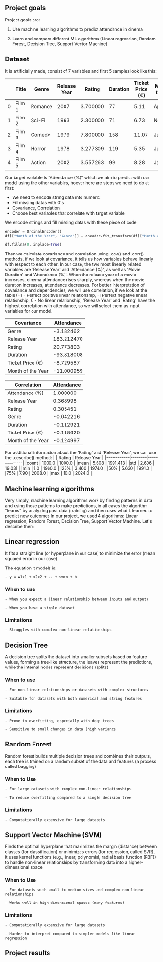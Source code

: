## Project goals

Project goals are: 

1. Use machine learning algorithms to predict attendance in cinema

2. Learn and compare different ML algorithms (Linear regression, Random Forest, Decision Tree, Support Vector Machine)

## Dataset

It is artificially made, consist of 7 variables and first 5 samples look like this:

|     |    Title   |     Genre | Release Year |    Rating | Duration | Ticket Price (€) | Month of the Year | Attendance (%) |
|-----|------------|-----------|--------------|-----------|----------|------------------|-------------------|----------------|
|0    |  Film 1    | Romance   |      2007    | 3.700000  |     77   |          5.11    |        April      |       41       |
|1    |  Film 2    |  Sci-Fi   |      1963    | 2.300000  |     71   |          6.73    |     November      |       10       |
|2    |  Film 3    |  Comedy   |      1979    | 7.800000  |    158   |         11.07    |         July      |       28       |
|3    |  Film 4    |  Horror   |      1978    | 3.277309  |    119   |          5.35    |         July      |       57       |
|4    |  Film 5    |  Action   |      2002    | 3.557263  |     99   |          8.28    |      January      |       56       |

Our target variable is "Attendance (%)" which we aim to predict with our model using the other variables, hoever here are steps we need to do at first:
  - We need to encode string data into numeric
  - Fill missing datas with 0's
  - Covariance, Correlation
  - Choose best variables that correlate with target variable

We encode strings and fill missing datas with these piece of code
```Python
encoder = OrdinalEncoder()
df[["Month of the Year", "Genre"]] = encoder.fit_transform(df[["Month of the Year", "Genre"]])

df.fillna(0, inplace=True)
```
Then we calculate covariance and correlation using .cov() and .corr() methods, if we look at covariance, it tells us how variables behave linearly with respect to each other. In our case, the two most linearly related variables are 'Release Year' and 'Attendance (%)', as well as 'Movie Duration' and 'Attendance (%)'. When the release year of a movie increases, cinema attendance rises sharply, whereas when the movie duration increases, attendance decreases. 
For better interpretation of covariance and dependencies, we will use correlation, if we look at the table (+1 - Perfect positive linear relationship, -1 Perfect negative linear relationship, 0 - No linear relationship) 'Release Year' and 'Rating' have the highest correlation with attendance, so we will select them as input variables for our model.

|    Covariance   |   Attendance  |
|-----------------|---------------|
|Genre            |     -3.182462 |
|Release Year     |    183.212470 |                      
|Rating           |     20.773803 |
|Duration         |    -93.818008 |
|Ticket Price (€) |     -8.729587 |
|Month of the Year|    -11.000959 |
                                                         

|   Correlation   |  Attendance  |
|-----------------|--------------|
|Attendance (%)   |     1.000000 |
|Release Year     |      0.368998|
|Rating           |      0.305451|
|Genre            |     -0.042216|
|Duration         |     -0.112921|
|Ticket Price (€) |    -0.118620 |
|Month of the Year|   -0.124997  |

For additional information about the 'Rating' and 'Release Year', we can use the .describe() method:
|            | Rating | Release Year |
|------------|--------|--------------|
|count       | 1000.0 |  1000.0      |
|mean        | 5.608  |  1991.413    |
|std         | 2.606  |  19.031      |
|min         | 1.0    |  1960.0      |
|25%         | 3.460  |  1974.0      |
|50%         | 5.630  |  1991.0      |
|75%         | 7.90   |  2008.0      |
|max         | 10.0   |  2024.0      |

## Machine learning algorithms

Very simply, machine learning algorithms work by finding patterns in data and using those patterns to make predictions, in all cases the algorithm "learns" by analyzing past data (training) and then uses what it learned to predict new outcomes
In our project, we used 4 algorithms: Linear regression, Random Forest, Decision Tree, Support Vector Machine. Let's describe them

## Linear regression
It fits a straight line (or hyperplane in our case) to minimize the error (mean squared error in our case)

The equation it models is:

    - y = w1x1 + x2x2 + .. + wnxn + b

### When to use

    - When you expect a linear relationship between inputs and outputs

    - When you have a simple dataset

### Limitations

    - Struggles with complex non-linear relationships


## Decision Tree
A decision tree splits the dataset into smaller subsets based on feature values, forming a tree-like structure, the leaves represent the predictions, while the internal nodes represent decisions (splits)

### When to use

    - For non-linear relationships or datasets with complex structures

    - Suitable for datasets with both numerical and string features

### Limitations

    - Prone to overfitting, especially with deep trees

    - Sensitive to small changes in data (high variance


## Random Forest
Random forest builds multiple decision trees and combines their outputs, each tree is trained on a random subset of the data and features (a process called bagging)

### When to Use

    - For large datasets with complex non-linear relationships

    - To reduce overfitting compared to a single decision tree

### Limitations

    - Computationally expensive for large datasets


## Support Vector Machine (SVM)
Finds the optimal hyperplane that maximizes the margin (distance) between classes (for classification) or minimizes errors (for regression, called SVR), it uses kernel functions (e.g., linear, polynomial, radial basis function (RBF)) to handle non-linear relationships by transforming data into a higher-dimensional space

### When to Use

    - For datasets with small to medium sizes and complex non-linear relationships

    - Works well in high-dimensional spaces (many features)

### Limitations

    - Computationally expensive for large datasets

    - Harder to interpret compared to simpler models like linear regression


## Project results
